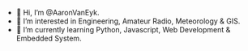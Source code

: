 - 👋 Hi, I’m @AaronVanEyk.
- 👀 I’m interested in Engineering, Amateur Radio, Meteorology & GIS.
- 🌱 I’m currently learning Python, Javascript, Web Development & Embedded System.


<!---
AaronVanEyk/AaronVanEyk is a ✨ special ✨ repository because its `README.md` (this file) appears on your GitHub profile.
You can click the Preview link to take a look at your changes.
--->
